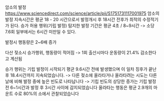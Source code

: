 
암소의 발정
https://www.sciencedirect.com/science/article/pii/S1751731117001975
암소의 발정 지속시간은 평균 18 - 20 시간으로서 발정개시 후 18시간 전후가 최적의 수정적기가 된다.
승가 허용 행위(기립 발정) 탐지한 발정 기간은 평균 4초 / 8~9시간 -> 소당 7.6회 일부에서는 6시간 미만일 수 있다.

발정시 행동량은 2~6배 증가

다산 젖소시 승가행위, 행동량이 적어짐
-> 1회 출산시마다 운동량이 21.4% 감소한다고 계산됨

승가 행위는 기립 발정이 시작되기 평균 9.6시간 전에 발생했으며 이 일차 징후가 끝난 후 18.4시간까지 지속되었습니다.
-> 다른 젖소에 올라타거나 올라타려는 시도는 다른 날에 비해 발정 중에 높은 빈도로 나타납니다
-> 기립 빈도의 상당한 증가는 기립 발정 전 6~1시간과 발정 후 3시간 사이에 감지되었습니다
올라타는 행동은 평균 2.9개의 마운트 수로 80%의 소에서 관찰되었습니다